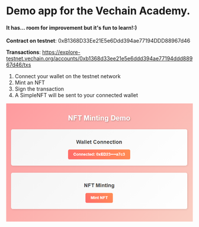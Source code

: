 # Demo app for the Vechain Academy. 
#### It has... room for improvement but it's fun to learn!:)

**Contract on testnet**: 0xB1368D33Ee21E5e6Ddd394ae77194DDD88967d46

**Transactions**: https://explore-testnet.vechain.org/accounts/0xb1368d33ee21e5e6ddd394ae77194ddd88967d46/txs

1. Connect your wallet on the testnet network
2. Mint an NFT
3. Sign the transaction
4. A SimpleNFT will be sent to your connected wallet

![banner](./images/banner.png "Banner")
